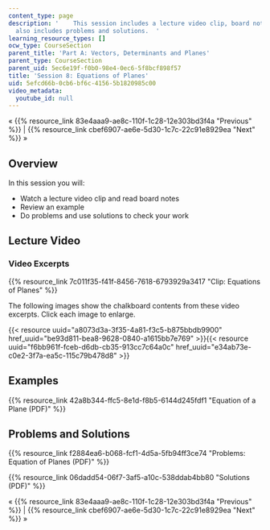 ```yaml
---
content_type: page
description: '    This session includes a lecture video clip, board notes, and examples.  It
  also includes problems and solutions.  '
learning_resource_types: []
ocw_type: CourseSection
parent_title: 'Part A: Vectors, Determinants and Planes'
parent_type: CourseSection
parent_uid: 5ec6e19f-f0b0-98e4-0ec6-5f8bcf898f57
title: 'Session 8: Equations of Planes'
uid: 5efcd66b-0cb6-bf6c-4156-5b1820985c00
video_metadata:
  youtube_id: null
---
```


« {{% resource_link 83e4aaa9-ae8c-110f-1c28-12e303bd3f4a "Previous" %}} | {{% resource_link cbef6907-ae6e-5d30-1c7c-22c91e8929ea "Next" %}} »

Overview
--------

In this session you will:

*   Watch a lecture video clip and read board notes
*   Review an example
*   Do problems and use solutions to check your work

Lecture Video
-------------

### Video Excerpts

{{% resource_link 7c011f35-f41f-8456-7618-6793929a3417 "Clip: Equations of Planes" %}}

The following images show the chalkboard contents from these video excerpts. Click each image to enlarge.

{{< resource uuid="a8073d3a-3f35-4a81-f3c5-b875bbdb9900" href_uuid="be93d811-bea8-9628-0840-a1615bb7e769" >}}{{< resource uuid="f6bb961f-fceb-d6db-cb35-913cc7c64a0c" href_uuid="e34ab73e-c0e2-3f7a-ea5c-115c79b478d8" >}}

Examples
--------

{{% resource_link 42a8b344-ffc5-8e1d-f8b5-6144d245fdf1 "Equation of a Plane (PDF)" %}}

Problems and Solutions
----------------------

{{% resource_link f2884ea6-b068-fcf1-4d5a-5fb94ff3ce74 "Problems: Equation of Planes (PDF)" %}}

{{% resource_link 06dadd54-06f7-3af5-a10c-538ddab4bb80 "Solutions (PDF)" %}}

« {{% resource_link 83e4aaa9-ae8c-110f-1c28-12e303bd3f4a "Previous" %}} | {{% resource_link cbef6907-ae6e-5d30-1c7c-22c91e8929ea "Next" %}} »